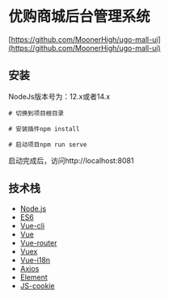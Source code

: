 # 优购商城后台管理系统

[https://github.com/MoonerHigh/ugo-mall-ui](https://github.com/MoonerHigh/ugo-mall-ui)

## 安装

NodeJs版本号为：12.x或者14.x

```
# 切换到项目根目录

# 安装插件npm install

# 启动项目npm run serve
```

启动完成后，访问http://localhost:8081

## 技术栈

- [Node.js](https://gitee.com/link?target=https%3A%2F%2Fnodejs.org%2F)
- [ES6](https://gitee.com/link?target=http%3A%2F%2Fes6.ruanyifeng.com%2F)
- [Vue-cli](https://gitee.com/link?target=https%3A%2F%2Fgithub.com%2Fvuejs%2Fvue-cli)
- [Vue](https://gitee.com/link?target=https%3A%2F%2Fcn.vuejs.org%2F)
- [Vue-router](https://gitee.com/link?target=https%3A%2F%2Frouter.vuejs.org%2Fzh%2F)
- [Vuex](https://gitee.com/link?target=https%3A%2F%2Fvuex.vuejs.org%2Fzh%2F)
- [Vue-i18n](https://gitee.com/link?target=https%3A%2F%2Fgithub.com%2Fkazupon%2Fvue-i18n)
- [Axios](https://gitee.com/link?target=https%3A%2F%2Fgithub.com%2Faxios%2Faxios)
- [Element](https://gitee.com/link?target=https%3A%2F%2Felement.eleme.cn%2F%23%2Fzh-CN)
- [JS-cookie](https://gitee.com/link?target=https%3A%2F%2Fgithub.com%2Fjs-cookie%2Fjs-cookie)
